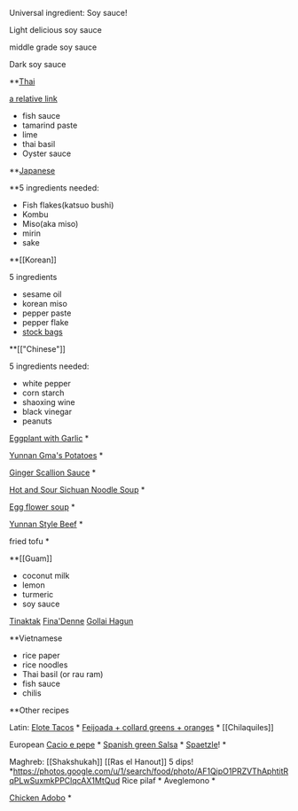 Universal ingredient: Soy sauce!

Light delicious soy sauce

middle grade soy sauce

Dark soy sauce

  
**[Thai](Thai.md) 

[a relative link](Thai.md)

- fish sauce
- tamarind paste
- lime
- thai basil
- Oyster sauce

  

**[Japanese](Japanese.md)

  **5 ingredients needed:

* Fish flakes(katsuo bushi)
* Kombu
* Miso(aka miso)
* mirin
* sake


**[[Korean]]

5 ingredients

* sesame oil
* korean miso
* pepper paste
* pepper flake
* [stock bags](https://www.amazon.com/Dried-Seafood-Anchovy-Dashi-Korea/dp/B07ZRPP3WX/ref=asc_df_B07ZRPP3WX/?tag=hyprod-20&linkCode=df0&hvadid=416728157253&hvpos=&hvnetw=g&hvrand=13718994789077652025&hvpone=&hvptwo=&hvqmt=&hvdev=c&hvdvcmdl=&hvlocint=&hvlocphy=9031953&hvtargid=pla-887170875544&psc=1&tag=&ref=&adgrpid=93863646397&hvpone=&hvptwo=&hvadid=416728157253&hvpos=&hvnetw=g&hvrand=13718994789077652025&hvqmt=&hvdev=c&hvdvcmdl=&hvlocint=&hvlocphy=9031953&hvtargid=pla-887170875544)


  

**[["Chinese"]]
  
5 ingredients needed:

* white pepper
* corn starch
* shaoxing wine
* black vinegar
* peanuts

  

[Eggplant with Garlic](https://www.evernote.com/shard/s233/nl/29093732/2769e8ad-568f-8523-119a-3e6b305abcf6?title=Eggplant%20with%20Garlic) *

[Yunnan Gma's Potatoes](https://www.evernote.com/shard/s233/nl/29093732/674bc910-6e16-6043-322b-3eea4a7771c0?title=Yunnan%20Gma's%20Potatoes) *

[Ginger Scallion Sauce](https://www.evernote.com/shard/s233/nl/29093732/dd3185b7-0694-de90-92f2-8e3a33d34936?title=Ginger%20Scallion%20Sauce) *

[Hot and Sour Sichuan Noodle Soup](https://www.evernote.com/shard/s233/nl/29093732/79107f7d-6cbd-2703-3eea-30ddb3bee000?title=Hot%20and%20Sour%20Sichuan%20Noodle%20Soup) *

[Egg flower soup](https://www.evernote.com/shard/s233/nl/29093732/91a6a739-b7e0-95de-aec5-4e1bba76002b?title=egg%20flower%20soup) *

[Yunnan Style Beef](https://www.evernote.com/shard/s233/nl/29093732/c94d8427-00f3-f856-2916-7f5888c6063c?title=Yunnan%20Style%20Beef) *

fried tofu *

  

**[[Guam]]

* coconut milk
* lemon
* turmeric
* soy sauce


[Tinaktak](https://www.evernote.com/shard/s233/nl/29093732/54137259-d5ac-98e6-a1e3-363a227e47dd?title=tinaktak)
[Fina'Denne](https://www.evernote.com/shard/s233/nl/29093732/871c1a25-cd4c-c6b0-db52-7e136b6ee1b8?title=Fina'Denne)
[Gollai Hagun](https://www.evernote.com/shard/s233/nl/29093732/fdddbed6-e1dc-20e0-c851-c526f1963f15?title=Gollai%20Hagun)


**Vietnamese

* rice paper
* rice noodles
* Thai basil (or rau ram)
* fish sauce
* chilis


**Other recipes

Latin:
[Elote Tacos](https://www.evernote.com/shard/s233/nl/29093732/856ae8bb-c0a5-cced-9dbe-8ddcb1dbcb3d?title=Elote%20Tacos) *
[Feijoada + collard greens + oranges](https://www.evernote.com/shard/s233/nl/29093732/879c92bd-d058-6609-fb19-a00869861d07?title=Feijoada%20+%20collard%20greens%20+%20oranges) *
[[Chilaquiles]]

European
[Cacio e pepe](https://www.evernote.com/shard/s233/nl/29093732/c045ab00-d45e-cc0e-3a4c-34ec66024797?title=Cacio%20e%20pepe) *
[Spanish green Salsa](https://www.evernote.com/shard/s233/nl/29093732/7e4501e8-3b8d-33ac-e148-376fd0e75cb7?title=Spanish%20green%20Salsa) *
[Spaetzle](https://www.evernote.com/shard/s233/nl/29093732/c3556b26-ec71-0753-a64a-fe0e916c37c5?title=Spaetzle)! *
  
Maghreb: 
[[Shakshukah]]
[[Ras el Hanout]]
5 dips! *https://photos.google.com/u/1/search/food/photo/AF1QipO1PRZVThAphtitRqPLwSuxmkPPClqcAX1MtQud
Rice pilaf *
Aveglemono *



[Chicken Adobo](https://www.evernote.com/shard/s233/nl/29093732/34b55ff4-213f-3fe6-8d49-b4298e002867?title=Chicken%20Adobo) * 
